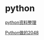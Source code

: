 # python
[python资料整理](https://github.com/Mshenchen/python/blob/775dc7533a5c74da70f737953137c6b75bdddd0c/Python%20%E5%AD%A6%E4%B9%A0.md)

[Python做的2048](https://github.com/Mshenchen/python/blob/a994729448d52db9f9980c77ae2fa14080dd714d/2048.py)
